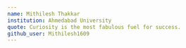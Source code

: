 ```yaml
---
name: Mithilesh Thakkar
institution: Ahmedabad University
quote: Curiosity is the most fabulous fuel for success.
github_user: Mithilesh1609
---
```

